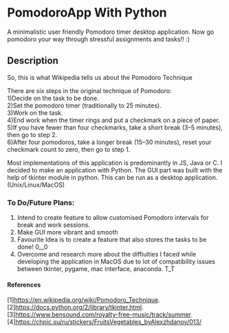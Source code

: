 # PomodoroApp With Python
A minimalistic user friendly Pomodoro timer desktop application. 
Now go pomodoro your way through stressful assignments and tasks!! :)

## Description
So, this is what Wikipedia tells us about the Pomodoro Technique

There are six steps in the original technique of Pomodoro:  
1)Decide on the task to be done.  
2)Set the pomodoro timer (traditionally to 25 minutes).  
3)Work on the task.  
4)End work when the timer rings and put a checkmark on a piece of paper.  
5)If you have fewer than four checkmarks, take a short break (3–5 minutes), then go to step 2.  
6)After four pomodoros, take a longer break (15–30 minutes), reset your checkmark count to zero, then go to step 1.  

Most implementations of this application is predominantly in JS, Java or C. I decided to make an application with Python.
The GUI part was built with the help of tkinter module in python. This can be run as a desktop application. (Unix/Linux/MacOS)


### To Do/Future Plans:  
1) Intend to create feature to allow customised Pomodoro intervals for break and work sessions.  
2) Make GUI more vibrant and smooth
3) Favourite Idea is to create a feature that also stores the tasks to be done! 0__0
4) Overcome and research more about the diffiulties I faced while developing the application in MacOS due to lot of compatibility issues between tkinter, pygame, mac interface, anaconda. T_T   




#### References 
[1]https://en.wikipedia.org/wiki/Pomodoro_Technique.   
[2]https://docs.python.org/2/library/tkinter.html.   
[3]https://www.bensound.com/royalty-free-music/track/summer.   
[4]https://chpic.su/ru/stickers/FruitsVegetables_byAlexzhdanov/013/

